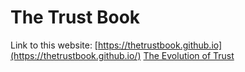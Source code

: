 # The Trust Book

Link to this website: [https://thetrustbook.github.io](https://thetrustbook.github.io/)
[The Evolution of Trust](https://ncase.me/trust/)
